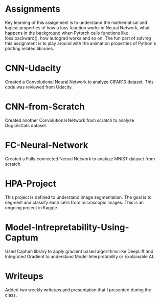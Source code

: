 # Assignments
Key learning of this assignment is to understand the mathematical and logical properties of how a loss function works in Neural Network, what happens in the background when Pytorch calls functions like loss.backward(), how autograd works and so on. The fun part of solving this assignment is to play around with the animation properties of Python's plotting related libraries.

# CNN-Udacity
Created a Convolutional Neural Network to analyze CIFAR10 dataset. This code was reviewed from Udacity.

# CNN-from-Scratch
Created another Convolutional Network from scratch to analyze DogsVsCats dataset.

# FC-Neural-Network
Created a Fully connected Neural Network to analyze MNIST dataset from scratch.

# HPA-Project
This project is defined to understand image segmentation. The goal is to segment and classify each cells from microscopic images. This is an ongoing project in Kaggle. 

# Model-Intrepretability-Using-Captum
Used Captum library to apply gradient based algorithms like DeepLift and Integrated Gradient to understand Model Interpretability or Explainable AI.

# Writeups
Added two weekly writeups and presentation that I presented during the class. 
